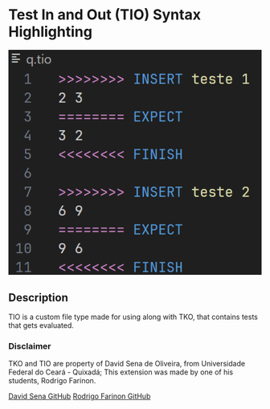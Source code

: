 # Test In and Out (TIO) Syntax Highlighting

![image](https://github.com/Rodriggrr/tiosh/blob/main/example.png?raw=true)

## Description

TIO is a custom file type made for using along with TKO, that contains tests that gets evaluated.

### Disclaimer

TKO and TIO are property of David Sena de Oliveira, from Universidade Federal do Ceará - Quixadá;
This extension was made by one of his students, Rodrigo Farinon.

[David Sena GitHub](github.com/senapk)
[Rodrigo Farinon GitHub](github.com/rodriggrr)
